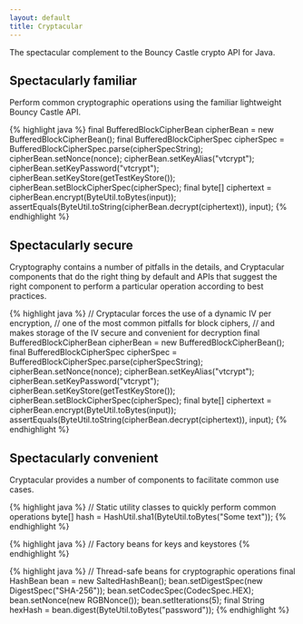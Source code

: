 ```yaml
---
layout: default
title: Cryptacular
---
```

The spectacular complement to the Bouncy Castle crypto API for Java.

## Spectacularly familiar
Perform common cryptographic operations using the familiar lightweight Bouncy Castle API.

{% highlight java %}
final BufferedBlockCipherBean cipherBean = new BufferedBlockCipherBean();
final BufferedBlockCipherSpec cipherSpec = BufferedBlockCipherSpec.parse(cipherSpecString);
cipherBean.setNonce(nonce);
cipherBean.setKeyAlias("vtcrypt");
cipherBean.setKeyPassword("vtcrypt");
cipherBean.setKeyStore(getTestKeyStore());
cipherBean.setBlockCipherSpec(cipherSpec);
final byte[] ciphertext = cipherBean.encrypt(ByteUtil.toBytes(input));
assertEquals(ByteUtil.toString(cipherBean.decrypt(ciphertext)), input);
{% endhighlight %}

## Spectacularly secure
Cryptography contains a number of pitfalls in the details, and Cryptacular components that do the right thing by
default and APIs that suggest the right component to perform a particular operation according to best practices.

{% highlight java %}
// Cryptacular forces the use of a dynamic IV per encryption,
// one of the most common pitfalls for block ciphers,
// and makes storage of the IV secure and convenient for decryption
final BufferedBlockCipherBean cipherBean = new BufferedBlockCipherBean();
final BufferedBlockCipherSpec cipherSpec = BufferedBlockCipherSpec.parse(cipherSpecString);
cipherBean.setNonce(nonce);
cipherBean.setKeyAlias("vtcrypt");
cipherBean.setKeyPassword("vtcrypt");
cipherBean.setKeyStore(getTestKeyStore());
cipherBean.setBlockCipherSpec(cipherSpec);
final byte[] ciphertext = cipherBean.encrypt(ByteUtil.toBytes(input));
assertEquals(ByteUtil.toString(cipherBean.decrypt(ciphertext)), input);
{% endhighlight %}

## Spectacularly convenient
Cryptacular provides a number of components to facilitate common use cases.

{% highlight java %}
// Static utility classes to quickly perform common operations
byte[] hash = HashUtil.sha1(ByteUtil.toBytes("Some text"));
{% endhighlight %}

{% highlight java %}
// Factory beans for keys and keystores
{% endhighlight %}

{% highlight java %}
// Thread-safe beans for cryptographic operations
final HashBean bean = new SaltedHashBean();
bean.setDigestSpec(new DigestSpec("SHA-256"));
bean.setCodecSpec(CodecSpec.HEX);
bean.setNonce(new RGBNonce());
bean.setIterations(5);
final String hexHash = bean.digest(ByteUtil.toBytes("password"));
{% endhighlight %}
